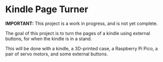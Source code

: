 # Kindle Page Turner
**IMPORTANT:** This project is a work in progress, and is not yet complete.

The goal of this project is to turn the pages of a kindle using external buttons, for when the kindle is in a stand.

This will be done with a kindle, a 3D-printed case, a Raspberry Pi Pico, a pair of servo motors, and some external buttons.
